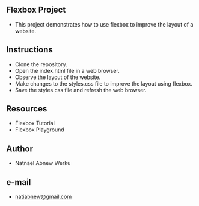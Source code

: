 ## Flexbox Project

- This project demonstrates how to use flexbox to improve the layout of a website.

## Instructions

- Clone the repository.
- Open the index.html file in a web browser.
- Observe the layout of the website.
- Make changes to the styles.css file to improve the layout using flexbox.
- Save the styles.css file and refresh the web browser.

## Resources

- Flexbox Tutorial
- Flexbox Playground

## Author

- Natnael Abnew Werku

## e-mail

- natiabnew@gmail.com
